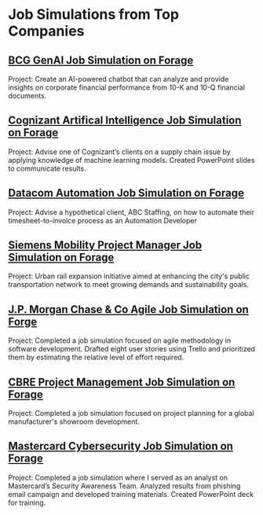 # Job Simulations from Top Companies

## [BCG GenAI Job Simulation on Forage](https://github.com/Sarah269/bug-free-eureka/tree/main/BCG%20GenAI)

Project: 
Create an AI-powered chatbot that can analyze and provide insights on corporate financial performance from 10-K and 10-Q financial documents.

## [Cognizant Artifical Intelligence Job Simulation on Forage](https://github.com/Sarah269/bug-free-eureka/tree/main/CognizantAI)

Project:
Advise one of Cognizant’s clients on a supply chain issue by applying knowledge of machine learning models.  Created PowerPoint slides to communicate results.

## [Datacom Automation Job Simulation on Forage](https://github.com/Sarah269/bug-free-eureka/tree/main/DatacomAutomation)

Project:
Advise a hypothetical client, ABC Staffing, on how to automate their timesheet-to-invoice process as an Automation Developer

## [Siemens Mobility Project Manager Job Simulation on Forage](https://github.com/Sarah269/bug-free-eureka/tree/main/Siemens)

Project:
Urban rail expansion initiative aimed at enhancing the city's public transportation network to meet growing demands and sustainability goals.

## [J.P. Morgan Chase & Co Agile Job Simulation on Forge](https://github.com/Sarah269/bug-free-eureka/tree/main/JPMC%20Agile)

Project: 
Completed a job simulation focused on agile methodology in software development. Drafted eight user stories using Trello and prioritized them by estimating the relative level of effort required.

## [CBRE Project Management Job Simulation on Forage](https://github.com/Sarah269/bug-free-eureka/tree/main/CBRE%20Project%20Mgmt)

Project:
Completed a job simulation focused on project planning for a global manufacturer's showroom development.

## [Mastercard Cybersecurity Job Simulation on Forage](https://github.com/Sarah269/bug-free-eureka/tree/main/Mastercard%20Cybersecurity)

Project:
Completed a job simulation where I served as an analyst on Mastercard’s Security Awareness Team. Analyzed results from phishing email campaign and developed training materials.  Created PowerPoint deck for training.

